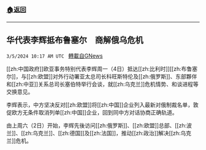 ###  [:house:返回](README.md)
---


## 华代表李辉抵布鲁塞尔　商解俄乌危机
`3/5/2024 10:17 AM UTC ` [轉載自GNews](https://gnews.org/articles/2366956)

[[zh:中国政府]]欧亚事务特别代表李辉周一（4日）抵达[[zh:比利时]][[zh:布鲁塞尔]]，与[[zh:欧盟]]对外行动署亚太总司长科旺斯特伦及[[zh:俄罗斯]]、东部夥伴和[[zh:中亚]]关系总司长塞伯特举行会谈，就[[zh:乌克兰]]危机情势、和谈进程等交换意见。

李辉表示，中方坚决反对[[zh:欧盟]]将[[zh:中国]]企业列入最新对俄制裁名单，敦促欧方无条件取消列单[[zh:中国]]企业，回到同中方对话协商正确轨道。

由上周六（2日）开始，李辉先後访问[[zh:俄罗斯]]、[[zh:欧盟]]总部、[[zh:波兰]]、[[zh:乌克兰]]、[[zh:德国]]及[[zh:法国]]，推动[[zh:政治]]解决[[zh:乌克兰]]危机。
